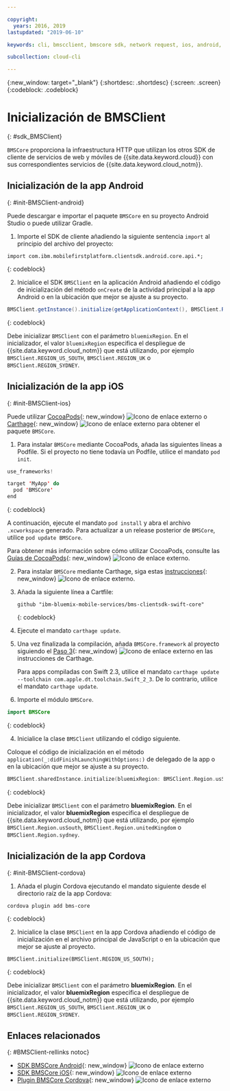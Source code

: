 ```yaml
---

copyright:
  years: 2016, 2019
lastupdated: "2019-06-10"

keywords: cli, bmscclient, bmscore sdk, network request, ios, android, studio, cordova, client sdk, sdk, 

subcollection: cloud-cli

---
```


{:new_window: target="_blank"}
{:shortdesc: .shortdesc}
{:screen: .screen}
{:codeblock: .codeblock}

# Inicialización de BMSClient
{: #sdk_BMSClient}

`BMSCore` proporciona la infraestructura HTTP que utilizan los otros SDK de cliente de servicios de web y móviles de {{site.data.keyword.cloud}} con sus correspondientes servicios de {{site.data.keyword.cloud_notm}}.

## Inicialización de la app Android
{: #init-BMSClient-android}

Puede descargar e importar el paquete `BMSCore` en su proyecto Android Studio o puede utilizar Gradle.

1. Importe el SDK de cliente añadiendo la siguiente sentencia `import` al principio del archivo del proyecto:

  ```
  import com.ibm.mobilefirstplatform.clientsdk.android.core.api.*;
  ```
  {: codeblock}

2. Inicialice el SDK `BMSClient` en la aplicación Android añadiendo el código de inicialización del método `onCreate` de la actividad principal a la app Android o en la ubicación que mejor se ajuste a su proyecto.

  ```java
  BMSClient.getInstance().initialize(getApplicationContext(), BMSClient.REGION_US_SOUTH); // Asegúrese de que apunte a su región
  ```
  {: codeblock}

  Debe inicializar `BMSClient` con el parámetro `bluemixRegion`. En el inicializador, el valor `bluemixRegion` especifica el despliegue de {{site.data.keyword.cloud_notm}} que está utilizando, por ejemplo `BMSClient.REGION_US_SOUTH`, `BMSClient.REGION_UK` o `BMSClient.REGION_SYDNEY`.

## Inicialización de la app iOS
{: #init-BMSClient-ios}

Puede utilizar [CocoaPods](https://cocoapods.org){: new_window} ![Icono de enlace externo](../../icons/launch-glyph.svg "Icono de enlace externo") o [Carthage](https://github.com/Carthage/Carthage){: new_window} ![Icono de enlace externo](../../icons/launch-glyph.svg "Icono de enlace externo") para obtener el paquete `BMSCore`.

1. Para instalar `BMSCore` mediante CocoaPods, añada las siguientes líneas a Podfile. Si el proyecto no tiene todavía un Podfile, utilice el mandato `pod init`.

  ```swift
  use_frameworks!

  target 'MyApp' do
    pod 'BMSCore'
  end
  ```
  {: codeblock}

  A continuación, ejecute el mandato `pod install` y abra el archivo `.xcworkspace` generado. Para actualizar a un release posterior de `BMSCore`, utilice `pod update BMSCore`.

  Para obtener más información sobre cómo utilizar CocoaPods, consulte las [Guías de CocoaPods](https://guides.cocoapods.org/using/index.html){: new_window} ![Icono de enlace externo](../../icons/launch-glyph.svg "Icono de enlace externo").

2. Para instalar `BMSCore` mediante Carthage, siga estas [instrucciones](https://github.com/Carthage/Carthage#getting-started){: new_window} ![Icono de enlace externo](../../icons/launch-glyph.svg "Icono de enlace externo").

  1. Añada la siguiente línea a Cartfile:

      ```
      github "ibm-bluemix-mobile-services/bms-clientsdk-swift-core"
      ```
      {: codeblock}

  2. Ejecute el mandato `carthage update`.

  3. Una vez finalizada la compilación, añada `BMSCore.framework` al proyecto siguiendo el [Paso 3](https://github.com/Carthage/Carthage#getting-started){: new_window} ![Icono de enlace externo](../../icons/launch-glyph.svg "Icono de enlace externo") en las instrucciones de Carthage.

      Para apps compiladas con Swift 2.3, utilice el mandato `carthage update --toolchain com.apple.dt.toolchain.Swift_2_3`. De lo contrario, utilice el mandato `carthage update`.

3. Importe el módulo `BMSCore`.

  ```swift
  import BMSCore
  ```
  {: codeblock}

4. Inicialice la clase `BMSClient` utilizando el código siguiente.

  Coloque el código de inicialización en el método `application(_:didFinishLaunchingWithOptions:)` de delegado de la app o en la ubicación que mejor se ajuste a su proyecto.

  ```swift
  BMSClient.sharedInstance.initialize(bluemixRegion: BMSClient.Region.usSouth) // Asegúrese de que apunte a su región
  ```
  {: codeblock}

  Debe inicializar `BMSClient` con el parámetro **bluemixRegion**. En el inicializador, el valor **bluemixRegion** especifica el despliegue de {{site.data.keyword.cloud_notm}} que está utilizando, por ejemplo `BMSClient.Region.usSouth`, `BMSClient.Region.unitedKingdom` o `BMSClient.Region.sydney`.

## Inicialización de la app Cordova
{: #init-BMSClient-cordova}

1. Añada el plugin Cordova ejecutando el mandato siguiente desde el directorio raíz de la app Cordova:

  ```
  cordova plugin add bms-core
  ```
  {: codeblock}

2. Inicialice la clase `BMSClient` en la app Cordova añadiendo el código de inicialización en el archivo principal de JavaScript o en la ubicación que mejor se ajuste al proyecto.

  ```
  BMSClient.initialize(BMSClient.REGION_US_SOUTH);
  ```
  {: codeblock}

  Debe inicializar `BMSClient` con el parámetro **bluemixRegion**. En el inicializador, el valor **bluemixRegion** especifica el despliegue de {{site.data.keyword.cloud_notm}} que está utilizando, por ejemplo `BMSClient.REGION_US_SOUTH`, `BMSClient.REGION_UK` o `BMSClient.REGION_SYDNEY`.

## Enlaces relacionados
{: #BMSClient-rellinks notoc}

* [SDK BMSCore Android](https://github.com/ibm-bluemix-mobile-services/bms-clientsdk-android-core){: new_window} ![Icono de enlace externo](../../icons/launch-glyph.svg "Icono de enlace externo")
* [SDK BMSCore iOS](https://github.com/ibm-bluemix-mobile-services/bms-clientsdk-swift-core){: new_window} ![Icono de enlace externo](../../icons/launch-glyph.svg "Icono de enlace externo")
* [Plugin BMSCore Cordova](https://github.com/ibm-bluemix-mobile-services/bms-clientsdk-cordova-plugin-core){: new_window} ![Icono de enlace externo](../../icons/launch-glyph.svg "Icono de enlace externo")
